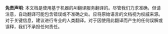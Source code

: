 

**免责声明**:
本文档是使用基于机器的AI翻译服务翻译的。尽管我们力求准确，但请注意，自动翻译可能包含错误或不准确之处。应将原始语言的文档视为权威来源。对于关键信息，建议进行专业的人类翻译。对于因使用此翻译而产生的任何误解或误释，我们不承担任何责任。
